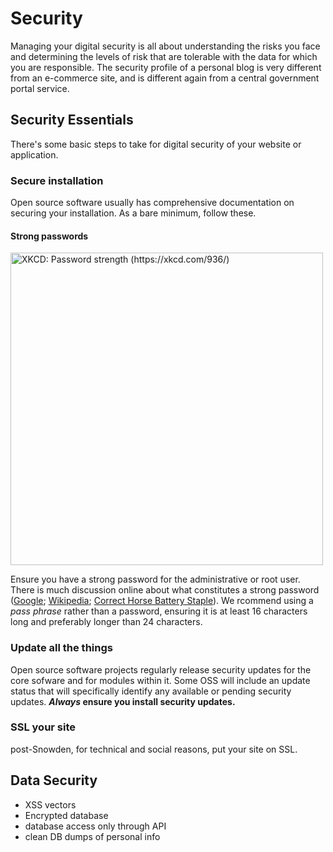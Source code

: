 # Security

Managing your digital security is all about understanding the risks you face and determining the levels of risk that are tolerable with the data for which you are responsible. The security profile of a personal blog is very different from an e-commerce site, and is different again from a central government portal service.

## Security Essentials

There's some basic steps to take for digital security of your website or application.

### Secure installation

Open source software usually has comprehensive documentation on securing your installation. As a bare minimum, follow these.

#### Strong passwords

[<img alt="XKCD: Password strength (https://xkcd.com/936/)" src="http://imgs.xkcd.com/comics/password_strength.png" width="500">](https://xkcd.com/936/)

Ensure you have a strong password for the administrative or root user. There is much discussion online about what constitutes a strong password ([Google]( https://support.google.com/accounts/answer/32040?src=soctw); [Wikipedia](https://en.wikipedia.org/wiki/Password_strength); [Correct Horse Battery Staple](http://correcthorsebatterystaple.net/)). We rcommend using a _pass phrase_ rather than a password, ensuring it is at least 16 characters long and preferably longer than 24 characters. 

### Update all the things

Open source software projects regularly release security updates for the core sofware and for modules within it. Some OSS will include an update status that will specifically identify any available or pending security updates. **_Always_ ensure you install security updates.**

### SSL your site

post-Snowden, for technical and social reasons, put your site on SSL.

## Data Security

- XSS vectors
- Encrypted database
- database access only through API
- clean DB dumps of personal info

